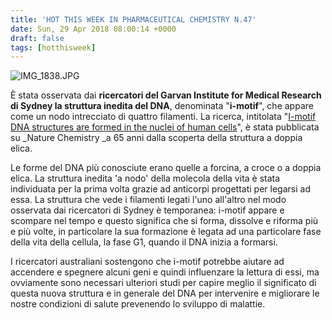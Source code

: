 ```yaml
---
title: 'HOT THIS WEEK IN PHARMACEUTICAL CHEMISTRY N.47'
date: Sun, 29 Apr 2018 08:00:14 +0000
draft: false
tags: [hotthisweek]
---
```


![IMG_1838.JPG](/img/hot-this-week-in-pharmaceutical-chemistry-n-47.md/img_1838.jpg)

È stata osservata dai **ricercatori del Garvan Institute for Medical Research di Sydney la struttura inedita del DNA**, denominata "**i-motif**", che appare come un nodo intrecciato di quattro filamenti. La ricerca, intitolata "[I-motif DNA structures are formed in the nuclei of human cells](https://www.nature.com/articles/s41557-018-0046-3)", è stata pubblicata su _Nature Chemistry _a 65 anni dalla scoperta della struttura a doppia elica.

Le forme del DNA più conosciute erano quelle a forcina, a croce o a doppia elica. La struttura inedita 'a nodo' della molecola della vita è stata individuata per la prima volta grazie ad anticorpi progettati per legarsi ad essa. La struttura che vede i filamenti legati l'uno all'altro nel modo osservata dai ricercatori di Sydney è temporanea: i-motif appare e scompare nel tempo e questo significa che si forma, dissolve e riforma più e più volte, in particolare la sua formazione è legata ad una particolare fase della vita della cellula, la fase G1, quando il DNA inizia a formarsi.

I ricercatori australiani sostengono che i-motif potrebbe aiutare ad accendere e spegnere alcuni geni e quindi influenzare la lettura di essi, ma ovviamente sono necessari ulteriori studi per capire meglio il significato di questa nuova struttura e in generale del DNA per intervenire e migliorare le nostre condizioni di salute prevenendo lo sviluppo di malattie.